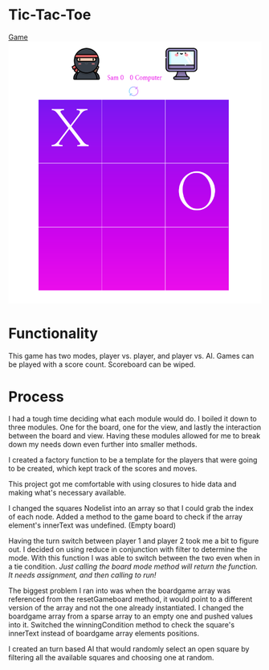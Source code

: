 # Tic-Tac-Toe

[Game](https://threehundo.github.io/tic-tac-toe/)
![Game Preview](https://github.com/THREEhundo/tic-tac-toe/blob/master/preview.png)

# Functionality
This game has two modes, player vs. player, and player vs. AI. Games can be played with a score count. Scoreboard can be wiped.

# Process
I had a tough time deciding what each module would do. I boiled it down to three modules. One for the board, one for the view, and lastly the interaction between the board and view. Having these modules allowed for me to break down my needs down even further into smaller methods.

I created a factory function to be a template for the players that were going to be created, which kept track of the scores and moves.

This project got me comfortable with using closures to hide data and making what's necessary available.

I changed the squares Nodelist into an array so that I could grab the index of each node.
Added a method to the game board to check if the array element's innerText was undefined. (Empty board)

Having the turn switch between player 1 and player 2 took me a bit to figure out. I decided on using reduce in conjunction with filter to determine the mode. With this function I was able to switch between the two even when in a tie condition.
  *Just calling the board mode method will return the function. It needs assignment, and then calling to run!*

The biggest problem I ran into was when the boardgame array was referenced from the resetGameboard method, it would point to a different version of the array and not the one already instantiated. I changed the boardgame array from a sparse array to an empty one and pushed values into it. Switched the winningCondition method to check the square's innerText instead of boardgame array elements positions.

I created an turn based AI that would randomly select an open square by filtering all the available squares and choosing one at random.
